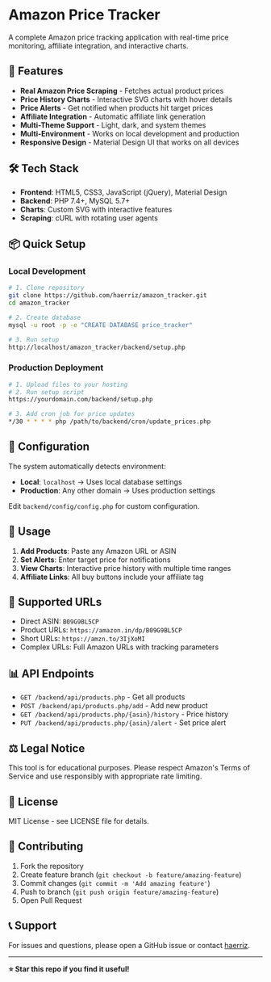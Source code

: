 # Amazon Price Tracker

A complete Amazon price tracking application with real-time price monitoring, affiliate integration, and interactive charts.

## 🚀 Features

- **Real Amazon Price Scraping** - Fetches actual product prices
- **Price History Charts** - Interactive SVG charts with hover details
- **Price Alerts** - Get notified when products hit target prices
- **Affiliate Integration** - Automatic affiliate link generation
- **Multi-Theme Support** - Light, dark, and system themes
- **Multi-Environment** - Works on local development and production
- **Responsive Design** - Material Design UI that works on all devices

## 🛠️ Tech Stack

- **Frontend**: HTML5, CSS3, JavaScript (jQuery), Material Design
- **Backend**: PHP 7.4+, MySQL 5.7+
- **Charts**: Custom SVG with interactive features
- **Scraping**: cURL with rotating user agents

## 📦 Quick Setup

### Local Development
```bash
# 1. Clone repository
git clone https://github.com/haerriz/amazon_tracker.git
cd amazon_tracker

# 2. Create database
mysql -u root -p -e "CREATE DATABASE price_tracker"

# 3. Run setup
http://localhost/amazon_tracker/backend/setup.php
```

### Production Deployment
```bash
# 1. Upload files to your hosting
# 2. Run setup script
https://yourdomain.com/backend/setup.php

# 3. Add cron job for price updates
*/30 * * * * php /path/to/backend/cron/update_prices.php
```

## 🔧 Configuration

The system automatically detects environment:
- **Local**: `localhost` → Uses local database settings
- **Production**: Any other domain → Uses production settings

Edit `backend/config/config.php` for custom configuration.

## 📱 Usage

1. **Add Products**: Paste any Amazon URL or ASIN
2. **Set Alerts**: Enter target price for notifications
3. **View Charts**: Interactive price history with multiple time ranges
4. **Affiliate Links**: All buy buttons include your affiliate tag

## 🔗 Supported URLs

- Direct ASIN: `B09G9BL5CP`
- Product URLs: `https://amazon.in/dp/B09G9BL5CP`
- Short URLs: `https://amzn.to/3IjXoMI`
- Complex URLs: Full Amazon URLs with tracking parameters

## 📊 API Endpoints

- `GET /backend/api/products.php` - Get all products
- `POST /backend/api/products.php/add` - Add new product
- `GET /backend/api/products.php/{asin}/history` - Price history
- `PUT /backend/api/products.php/{asin}/alert` - Set price alert

## ⚖️ Legal Notice

This tool is for educational purposes. Please respect Amazon's Terms of Service and use responsibly with appropriate rate limiting.

## 📄 License

MIT License - see LICENSE file for details.

## 🤝 Contributing

1. Fork the repository
2. Create feature branch (`git checkout -b feature/amazing-feature`)
3. Commit changes (`git commit -m 'Add amazing feature'`)
4. Push to branch (`git push origin feature/amazing-feature`)
5. Open Pull Request

## 📞 Support

For issues and questions, please open a GitHub issue or contact [haerriz](https://github.com/haerriz).

---

**⭐ Star this repo if you find it useful!**